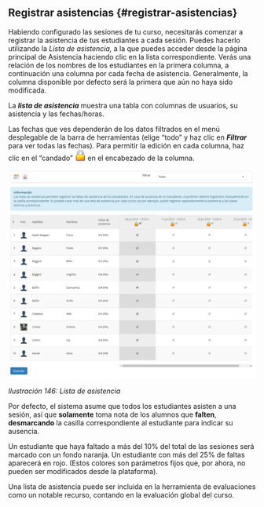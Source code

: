 ## Registrar asistencias {#registrar-asistencias}

Habiendo configurado las sesiones de tu curso, necesitarás comenzar a registrar la asistencia de tus estudiantes a cada sesión. Puedes hacerlo utilizando la _Lista de asistencia,_ a la que puedes acceder desde la página principal de Asistencia haciendo clic en la lista correspondiente. Verás una relación de los nombres de los estudiantes en la primera columna, a continuación una columna por cada fecha de asistencia. Generalmente, la columna disponible por defecto será la primera que aún no haya sido modificada.

La _**lista de asistencia**_ muestra una tabla con columnas de usuarios, su asistencia y las fechas/horas.

Las fechas que ves dependerán de los datos filtrados en el menú desplegable de la barra de herramientas (elige “todo” y haz clic en _**Filtrar**_ para ver todas las fechas). Para permitir la edición en cada columna, haz clic en el “candado” ![](../assets/graphics269.png) en el encabezado de la columna.

![](../assets/graficos125.png)

*Ilustración 146: Lista de asistencia*

Por defecto, el sistema asume que todos los estudiantes asisten a una sesión, así que **solamente** toma nota de los alumnos que **falten**, **desmarcando** la casilla correspondiente al estudiante para indicar su ausencia.

Un estudiante que haya faltado a más del 10% del total de las sesiones será marcado con un fondo naranja. Un estudiante con más del 25% de faltas aparecerá en rojo. (Estos colores son parámetros fijos que, por ahora, no pueden ser modificados desde la plataforma).

Una lista de asistencia puede ser incluida en la herramienta de evaluaciones como un notable recurso, contando en la evaluación global del curso.